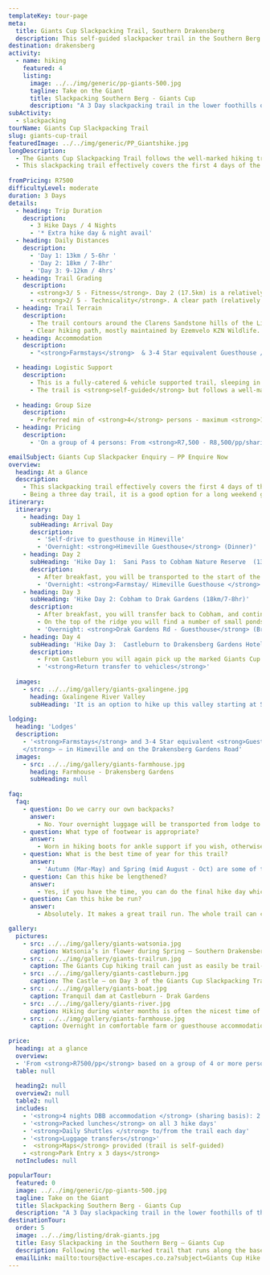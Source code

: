 ```yaml
---
templateKey: tour-page
meta:
  title: Giants Cup Slackpacking Trail, Southern Drakensberg
  description: This self-guided slackpacker trail in the Southern Berg covers the first 4 days of the Giants Cup Trail in three. Overnighting in comfortable lodges and farm-stays with catering and luggage transfers provided.
destination: drakensberg
activity:
  - name: hiking
    featured: 4
    listing:
      image: ../../img/generic/pp-giants-500.jpg
      tagline: Take on the Giant
      title: Slackpacking Southern Berg - Giants Cup
      description: "A 3 Day slackpacking trail in the lower foothills of the Southern Berg. With comfy farmstays, catering & luggage support - this is a good friend and family hike for novice-intermediate hikers."
subActivity:
  - slackpacking  
tourName: Giants Cup Slackpacking Trail
slug: giants-cup-trail
featuredImage: ../../img/generic/PP_Giantshike.jpg
longDescription:
  - The Giants Cup Slackpacking Trail follows the well-marked hiking trail that runs along the base of the southern Drakensberg. Contouring around the Sandstone outcrops of the Little Berg, the trail affords magnificent views of the high mountains and a good chance of game sightings. 
  - This slackpacking trail effectively covers the first 4 days of the Giants Cup Trail in three, and can be extended to cover the full 5-day 60km trail all the way through to Bushmens Nek. Overnighting in comfortable lodges and farm-stays.
  
fromPricing: R7500
difficultyLevel: moderate
duration: 3 Days
details:
  - heading: Trip Duration
    description:
      - 3 Hike Days / 4 Nights 
      - '* Extra hike day & night avail'
  - heading: Daily Distances
    description:
      - 'Day 1: 13km / 5-6hr '
      - 'Day 2: 18km / 7-8hr'
      - 'Day 3: 9-12km / 4hrs'
  - heading: Trail Grading
    description:
      - <strong>3/ 5 - Fitness</strong>. Day 2 (17.5km) is a relatively long day though the ascent is not great.
      - <strong>2/ 5 - Technicality</strong>. A clear path (relatively well maintained), with no sheer vertical sections.
  - heading: Trail Terrain
    description:
      - The trail contours around the Clarens Sandstone hills of the Little Berg (at 1250 – 2000m altitude). 
      - Clear hiking path, mostly maintained by Ezemvelo KZN Wildlife.
  - heading: Accommodation
    description:
      - "<strong>Farmstays</strong>  & 3-4 Star equivalent Guesthouse / B&B's"

  - heading: Logistic Support
    description:
      - This is a fully-catered & vehicle supported trail, sleeping in comfortable farmhouses or lodges. 
      - The trail is <strong>self-guided</strong> but follows a well-marked trail with emergency support service.
     
  - heading: Group Size
    description:
      - Preferred min of <strong>4</strong> persons - maximum <strong>12</strong> per group
  - heading: Pricing
    description:
      - 'On a group of 4 persons: From <strong>R7,500 - R8,500/pp/sharing</strong>'

emailSubject: Giants Cup Slackpacker Enquiry – PP Enquire Now
overview:
  heading: At a Glance
  description:
    - This slackpacking trail effectively covers the first 4 days of the Giants Cup Trail, and can be extended to cover the full 5-day 60km trail all the way through to Bushmens Nek. At the end of each days hike, you are ferried a short distance to a comfortable lodge or farmstay, with your bags awaiting your arrival. This means you can hike the trail without the burden of a heavy pack, giving you more time to take that swim in a refreshing mountain pool or photograph the wild flowers along the way.
    - Being a three day trail, it is a good option for a long weekend getaway. For those walkers who want to marry fine dining and more luxury lodgings to the experience, this trail can be upgraded to do so.
itinerary:
  itinerary:
    - heading: Day 1
      subHeading: Arrival Day
      description:
        - 'Self-drive to guesthouse in Himeville'
        - 'Overnight: <strong>Himeville Guesthouse</strong> (Dinner)'
    - heading: Day 2
      subHeading: 'Hike Day 1:  Sani Pass to Cobham Nature Reserve  (13km/ 5-6hr hike time)'
      description:
        - After breakfast, you will be transported to the start of the trail, a few kms up the Sani Pass road. After crossing between the Mkomazana and Gxalingwa valleys, Ngwenya Pools makes an ideal refresher point, before the trail ascends gradually through attractive country into the Pholela valley. The suspension bridge marks the entry into Cobham reserve, from where you will be collected & transferred to your overnight stay. 
        - 'Overnight: <strong>Farmstay/ Himeville Guesthouse </strong> (Breakfast, packed lunch & dinner)'
    - heading: Day 3
      subHeading: 'Hike Day 2: Cobham to Drak Gardens (18km/7-8hr)'
      description:
        - After breakfast, you will transfer back to Cobham, and continue the trail which ascends the Siphongweni Ridge past Tortoise Rocks before traversing its southern flank and dropping down into the Mzimkulwana valley. Mzimkulwana Hut (normally the 2nd nights hut on the GC Trail) makes for a shady rest point, as from here it is a steady climb out of the valley, towards Little Bamboo Mountain.
        - On the top of the ridge you will find a number of small ponds (tarns) where blue cranes frequent and the remains of a petrified forest can be found. The trail then follows the Killiecrankie stream down to the Drakensberg Gardens Valley where you will be picked up and taken to your next night’s guesthouse. 
        - 'Overnight: <strong>Drak Gardens Rd - Guesthouse</strong> (Breakfast, packed lunch & dinner)'
    - heading: Day 4
      subHeading: 'Hike Day 3:  Castleburn to Drakensberg Gardens Hotel (10km/4hr)'
      description:
        - From Castleburn you will again pick up the marked Giants Cup Trail. The first half of the trail ascends the ridge to the west of Garden Castle mountain via the scenic but steep Black Eagle Pass which reaches an altitude of 1900 metres. Many pleasant vistas present themselves as you follow the contour path to the top of the Drakensberg Gardens hotel, at which point you will come down. 
        - '<strong>Return transfer to vehicles</strong>'
        
  images:
    - src: ../../img/gallery/giants-gxalingene.jpg
      heading: Gxalingene River Valley
      subHeading: 'It is an option to hike up this valley starting at Sani Pass hotel - Day 1 of the Giants Cup Slackpacker'
    
lodging:
  heading: 'Lodges'
  description:
    - '<strong>Farmstays</strong> and 3-4 Star equivalent <strong>Guesthouse / B&Bs
    </strong> – in Himeville and on the Drakensberg Gardens Road'
  images:
    - src: ../../img/gallery/giants-farmhouse.jpg
      heading: Farmhouse - Drakensberg Gardens
      subHeading: null
    
faq:
  faq:
    - question: Do we carry our own backpacks?
      answer:
        - No. Your overnight luggage will be transported from lodge to lodge on this trail. 
    - question: What type of footwear is appropriate?
      answer:
        - Worn in hiking boots for ankle support if you wish, otherwise a hiking or trail-running shoe will be fine for this little berg trail. 
    - question: What is the best time of year for this trail?
      answer:
        - 'Autumn (Mar-May) and Spring (mid August - Oct) are some of the best months. For the most stable weather, winter months (June-July) can be the best: chilly starts but generally warm and dry days with a warm lodge to snuggle down overnight. The hottest months (Nov-Feb) tend to have heavy afternoon thunderstorms.'
    - question: Can this hike be lengthened?
      answer:
        - Yes, if you have the time, you can do the final hike day which goes from Swiman’s hut (just beyond Drak Gardens hotel) through to Bushmens Nek hotel – approx. 12kms. A night at Bushmens Nek hotel is a great way to finish off the trail.
    - question: Can this hike be run?
      answer:
        - Absolutely. It makes a great trail run. The whole trail can comfortably be run in 3 days or even over a weekend. There is an event which does this trail, but we can organise it for you as a private run with your friends.

gallery:
  pictures:
    - src: ../../img/gallery/giants-watsonia.jpg
      caption: Watsonia’s in flower during Spring – Southern Drakensberg.
    - src: ../../img/gallery/giants-trailrun.jpg
      caption: The Giants Cup hiking trail can just as easily be trail-run. We were treated to a snow dusting when we did it in September.
    - src: ../../img/gallery/giants-castleburn.jpg
      caption: The Castle – on Day 3 of the Giants Cup Slackpacking Trail
    - src: ../../img/gallery/giants-boat.jpg
      caption: Tranquil dam at Castleburn - Drak Gardens
    - src: ../../img/gallery/giants-river.jpg
      caption: Hiking during winter months is often the nicest time of year – with the most stable weather conditions.  
    - src: ../../img/gallery/giants-farmhouse.jpg
      caption: Overnight in comfortable farm or guesthouse accommodation on the Giants Cup Slackpacker.   
    
price:
  heading: at a glance
  overview: 
  - 'From <strong>R7500/pp</strong> based on a group of 4 or more persons'
  table: null
  
  heading2: null
  overview2: null
  table2: null
  includes:
    - '<strong>4 nights DBB accommodation </strong> (sharing basis): 2 nights in Himeville  & 2 night Drakensberg Gardens valley'
    - '<strong>Packed lunches</strong> on all 3 hike days'
    - '<strong>Daily Shuttles </strong> to/from the trail each day'
    - '<strong>Luggage transfers</strong>'
    -  <strong>Maps</strong> provided (trail is self-guided)
    - <strong>Park Entry x 3 days</strong>
  notIncludes: null

popularTour:
  featured: 0
  image: ../../img/generic/pp-giants-500.jpg
  tagline: Take on the Giant
  title: Slackpacking Southern Berg - Giants Cup
  description: "A 3 Day slackpacking trail in the lower foothills of the Southern Berg. With comfy farmstays, catering & luggage support - this is a good friend and family hike for novice-intermediate hikers."
destinationTour:
  order: 5
  image: ../../img/listing/drak-giants.jpg
  title: Easy Slackpacking in the Southern Berg – Giants Cup
  description: Following the well-marked trail that runs along the base of the Southern Berg, this 3 day slackpacking hike follows the Giants Cup Trail in the little berg, but overnighting in comfy guesthouses with catering & daily  luggage transfers provided. Without the burden of a heavy pack, enjoy more time to take a swim in a mountain stream, or photograph the wild flowers along the way.
  emailLink: mailto:tours@active-escapes.co.za?subject=Giants Cup Hike Enquiry – Drak Destination Listing  
---
```

